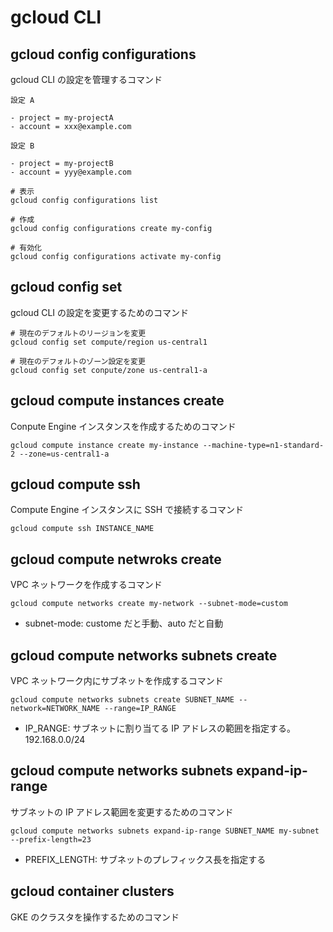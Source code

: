 # gcloud CLI

## gcloud config configurations

gcloud CLI の設定を管理するコマンド

```
設定 A

- project = my-projectA
- account = xxx@example.com

設定 B

- project = my-projectB
- account = yyy@example.com
```

```
# 表示
gcloud config configurations list

# 作成
gcloud config configurations create my-config

# 有効化
gcloud config configurations activate my-config
```

## gcloud config set

gcloud CLI の設定を変更するためのコマンド

```
# 現在のデフォルトのリージョンを変更
gcloud config set compute/region us-central1

# 現在のデフォルトのゾーン設定を変更
gcloud config set conpute/zone us-central1-a
```

## gcloud compute instances create

Conpute Engine インスタンスを作成するためのコマンド

```
gcloud compute instance create my-instance --machine-type=n1-standard-2 --zone=us-central1-a
```

## gcloud compute ssh

Compute Engine インスタンスに SSH で接続するコマンド

```
gcloud compute ssh INSTANCE_NAME
```

## gcloud compute netwroks create

VPC ネットワークを作成するコマンド

```
gcloud compute networks create my-network --subnet-mode=custom
```

- subnet-mode: custome だと手動、auto だと自動

## gcloud compute networks subnets create

VPC ネットワーク内にサブネットを作成するコマンド

```
gcloud compute networks subnets create SUBNET_NAME --network=NETWORK_NAME --range=IP_RANGE
```

- IP_RANGE: サブネットに割り当てる IP アドレスの範囲を指定する。192.168.0.0/24

## gcloud compute networks subnets expand-ip-range

サブネットの IP アドレス範囲を変更するためのコマンド

```
gcloud compute networks subnets expand-ip-range SUBNET_NAME my-subnet --prefix-length=23
```

- PREFIX_LENGTH: サブネットのプレフィックス長を指定する

## gcloud container clusters

GKE のクラスタを操作するためのコマンド
